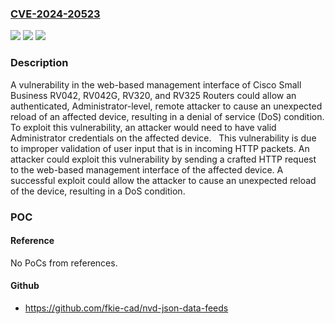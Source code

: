 ### [CVE-2024-20523](https://cve.mitre.org/cgi-bin/cvename.cgi?name=CVE-2024-20523)
![](https://img.shields.io/static/v1?label=Product&message=Cisco%20Small%20Business%20RV%20Series%20Router%20Firmware&color=blue)
![](https://img.shields.io/static/v1?label=Version&message=%3D%204.0.2.08-tm%20&color=brighgreen)
![](https://img.shields.io/static/v1?label=Vulnerability&message=Stack-based%20Buffer%20Overflow&color=brighgreen)

### Description

A vulnerability in the web-based management interface of Cisco Small Business RV042, RV042G, RV320, and RV325 Routers could allow an authenticated, Administrator-level, remote attacker to cause an unexpected reload of an affected device, resulting in a denial of service (DoS) condition. To exploit this vulnerability, an attacker would need to have valid Administrator credentials on the affected device.&nbsp;This vulnerability is due to improper validation of user input that is in incoming HTTP packets. An attacker could exploit this vulnerability by sending a crafted HTTP request to the web-based management interface of the affected device. A successful exploit could allow the attacker to cause an unexpected reload of the device, resulting in a DoS condition.

### POC

#### Reference
No PoCs from references.

#### Github
- https://github.com/fkie-cad/nvd-json-data-feeds

